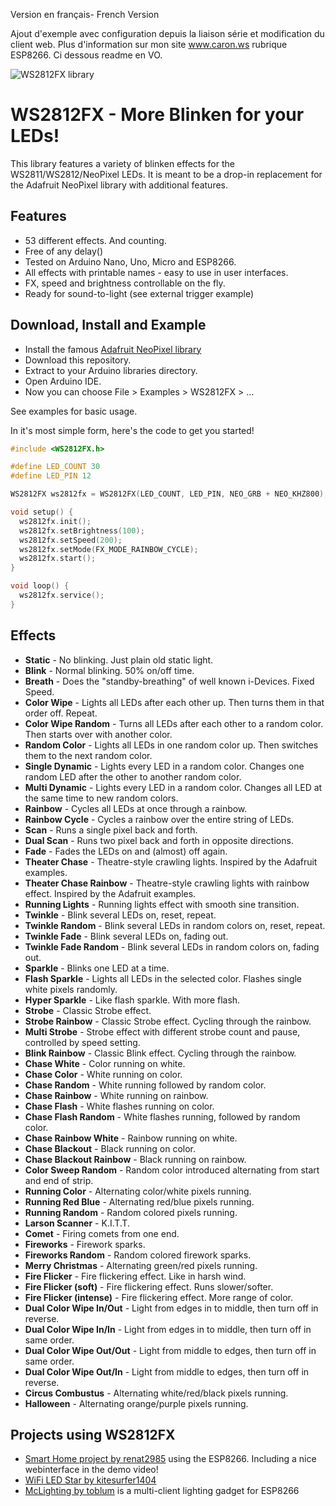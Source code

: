 Version en français- French Version

Ajout d'exemple avec configuration depuis la liaison série et modification du client web.
Plus d'information sur mon site www.caron.ws rubrique ESP8266.
Ci dessous readme en VO.

![WS2812FX library](https://raw.githubusercontent.com/kitesurfer1404/WS2812FX/master/WS2812FX_logo.png)

WS2812FX - More Blinken for your LEDs!
======================================

This library features a variety of blinken effects for the WS2811/WS2812/NeoPixel LEDs. It is meant to be a drop-in replacement for the Adafruit NeoPixel library with additional features.

Features
--------

* 53 different effects. And counting.
* Free of any delay()
* Tested on Arduino Nano, Uno, Micro and ESP8266.
* All effects with printable names - easy to use in user interfaces.
* FX, speed and brightness controllable on the fly.
* Ready for sound-to-light (see external trigger example)


Download, Install and Example
-----------------------------

* Install the famous [Adafruit NeoPixel library](https://github.com/adafruit/Adafruit_NeoPixel)
* Download this repository.
* Extract to your Arduino libraries directory.
* Open Arduino IDE.
* Now you can choose File > Examples > WS2812FX > ...

See examples for basic usage.

In it's most simple form, here's the code to get you started!

```cpp
#include <WS2812FX.h>

#define LED_COUNT 30
#define LED_PIN 12

WS2812FX ws2812fx = WS2812FX(LED_COUNT, LED_PIN, NEO_GRB + NEO_KHZ800);

void setup() {
  ws2812fx.init();
  ws2812fx.setBrightness(100);
  ws2812fx.setSpeed(200);
  ws2812fx.setMode(FX_MODE_RAINBOW_CYCLE);
  ws2812fx.start();
}

void loop() {
  ws2812fx.service();
}
```


Effects
-------

* **Static** - No blinking. Just plain old static light.
* **Blink** - Normal blinking. 50% on/off time.
* **Breath** - Does the "standby-breathing" of well known i-Devices. Fixed Speed.
* **Color Wipe** - Lights all LEDs after each other up. Then turns them in that order off. Repeat.
* **Color Wipe Random** - Turns all LEDs after each other to a random color. Then starts over with another color.
* **Random Color** - Lights all LEDs in one random color up. Then switches them to the next random color.
* **Single Dynamic** - Lights every LED in a random color. Changes one random LED after the other to another random color.
* **Multi Dynamic** - Lights every LED in a random color. Changes all LED at the same time to new random colors.
* **Rainbow** - Cycles all LEDs at once through a rainbow.
* **Rainbow Cycle** - Cycles a rainbow over the entire string of LEDs.
* **Scan** - Runs a single pixel back and forth.
* **Dual Scan** - Runs two pixel back and forth in opposite directions.
* **Fade** - Fades the LEDs on and (almost) off again.
* **Theater Chase** - Theatre-style crawling lights. Inspired by the Adafruit examples.
* **Theater Chase Rainbow** - Theatre-style crawling lights with rainbow effect. Inspired by the Adafruit examples.
* **Running Lights** - Running lights effect with smooth sine transition.
* **Twinkle** - Blink several LEDs on, reset, repeat.
* **Twinkle Random** - Blink several LEDs in random colors on, reset, repeat.
* **Twinkle Fade** - Blink several LEDs on, fading out.
* **Twinkle Fade Random** - Blink several LEDs in random colors on, fading out.
* **Sparkle** - Blinks one LED at a time.
* **Flash Sparkle** - Lights all LEDs in the selected color. Flashes single white pixels randomly.
* **Hyper Sparkle** - Like flash sparkle. With more flash.
* **Strobe** - Classic Strobe effect.
* **Strobe Rainbow** - Classic Strobe effect. Cycling through the rainbow.
* **Multi Strobe** - Strobe effect with different strobe count and pause, controlled by speed setting.
* **Blink Rainbow** - Classic Blink effect. Cycling through the rainbow.
* **Chase White** - Color running on white.
* **Chase Color** - White running on color.
* **Chase Random** - White running followed by random color.
* **Chase Rainbow** - White running on rainbow.
* **Chase Flash** - White flashes running on color.
* **Chase Flash Random** - White flashes running, followed by random color.
* **Chase Rainbow White** - Rainbow running on white.
* **Chase Blackout** - Black running on color.
* **Chase Blackout Rainbow** - Black running on rainbow.
* **Color Sweep Random** - Random color introduced alternating from start and end of strip.
* **Running Color** - Alternating color/white pixels running.
* **Running Red Blue** - Alternating red/blue pixels running.
* **Running Random** - Random colored pixels running.
* **Larson Scanner** - K.I.T.T.
* **Comet** - Firing comets from one end.
* **Fireworks** - Firework sparks.
* **Fireworks Random** - Random colored firework sparks.
* **Merry Christmas** - Alternating green/red pixels running.
* **Fire Flicker** - Fire flickering effect. Like in harsh wind.
* **Fire Flicker (soft)** - Fire flickering effect. Runs slower/softer.
* **Fire Flicker (intense)** - Fire flickering effect. More range of color.
* **Dual Color Wipe In/Out** - Light from edges in to middle, then turn off in reverse.
* **Dual Color Wipe In/In** - Light from edges in to middle, then turn off in same order.
* **Dual Color Wipe Out/Out** - Light from middle to edges, then turn off in same order.
* **Dual Color Wipe Out/In** - Light from middle to edges, then turn off in reverse.
* **Circus Combustus** - Alternating white/red/black pixels running.
* **Halloween** - Alternating orange/purple pixels running.

Projects using WS2812FX
-----------------------

* [Smart Home project by renat2985](https://github.com/renat2985/rgb) using the ESP8266. Including a nice webinterface in the demo video!
* [WiFi LED Star by kitesurfer1404](http://www.kitesurfer1404.de/tech/led-star/en)
* [McLighting by toblum](https://github.com/toblum/McLighting) is a multi-client lighting gadget for ESP8266
